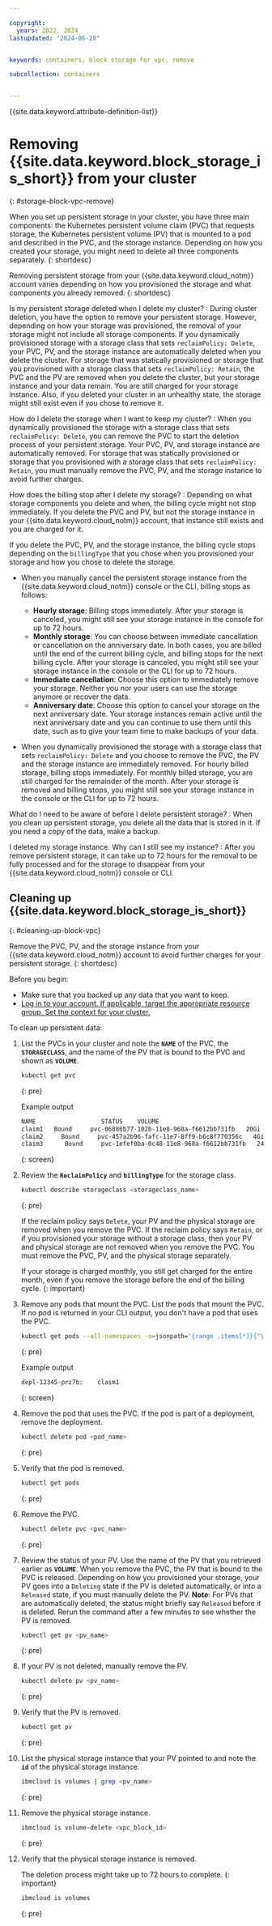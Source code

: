 ```yaml
---

copyright: 
  years: 2022, 2024
lastupdated: "2024-06-28"


keywords: containers, block storage for vpc, remove

subcollection: containers


---
```


{{site.data.keyword.attribute-definition-list}}



# Removing {{site.data.keyword.block_storage_is_short}} from your cluster
{: #storage-block-vpc-remove}

When you set up persistent storage in your cluster, you have three main components: the Kubernetes persistent volume claim (PVC) that requests storage, the Kubernetes persistent volume (PV) that is mounted to a pod and described in the PVC, and the storage instance. Depending on how you created your storage, you might need to delete all three components separately.
{: shortdesc}

Removing persistent storage from your {{site.data.keyword.cloud_notm}} account varies depending on how you provisioned the storage and what components you already removed.
{: shortdesc}

Is my persistent storage deleted when I delete my cluster?
:   During cluster deletion, you have the option to remove your persistent storage. However, depending on how your storage was provisioned, the removal of your storage might not include all storage components. If you dynamically provisioned storage with a storage class that sets `reclaimPolicy: Delete`, your PVC, PV, and the storage instance are automatically deleted when you delete the cluster. For storage that was statically provisioned or storage that you provisioned with a storage class that sets `reclaimPolicy: Retain`, the PVC and the PV are removed when you delete the cluster, but your storage instance and your data remain. You are still charged for your storage instance. Also, if you deleted your cluster in an unhealthy state, the storage might still exist even if you chose to remove it.

How do I delete the storage when I want to keep my cluster?
:   When you dynamically provisioned the storage with a storage class that sets `reclaimPolicy: Delete`, you can remove the PVC to start the deletion process of your persistent storage. Your PVC, PV, and storage instance are automatically removed. For storage that was statically provisioned or storage that you provisioned with a storage class that sets `reclaimPolicy: Retain`, you must manually remove the PVC, PV, and the storage instance to avoid further charges.

How does the billing stop after I delete my storage?
:   Depending on what storage components you delete and when, the billing cycle might not stop immediately. If you delete the PVC and PV, but not the storage instance in your {{site.data.keyword.cloud_notm}} account, that instance still exists and you are charged for it.

If you delete the PVC, PV, and the storage instance, the billing cycle stops depending on the `billingType` that you chose when you provisioned your storage and how you chose to delete the storage.

- When you manually cancel the persistent storage instance from the {{site.data.keyword.cloud_notm}} console or the CLI, billing stops as follows:
    - **Hourly storage**: Billing stops immediately. After your storage is canceled, you might still see your storage instance in the console for up to 72 hours.
    - **Monthly storage**: You can choose between immediate cancellation or cancellation on the anniversary date. In both cases, you are billed until the end of the current billing cycle, and billing stops for the next billing cycle. After your storage is canceled, you might still see your storage instance in the console or the CLI for up to 72 hours.
    - **Immediate cancellation**: Choose this option to immediately remove your storage. Neither you nor your users can use the storage anymore or recover the data.
    - **Anniversary date**: Choose this option to cancel your storage on the next anniversary date. Your storage instances remain active until the next anniversary date and you can continue to use them until this date, such as to give your team time to make backups of your data.

- When you dynamically provisioned the storage with a storage class that sets `reclaimPolicy: Delete` and you choose to remove the PVC, the PV and the storage instance are immediately removed. For hourly billed storage, billing stops immediately. For monthly billed storage, you are still charged for the remainder of the month. After your storage is removed and billing stops, you might still see your storage instance in the console or the CLI for up to 72 hours.

What do I need to be aware of before I delete persistent storage?
:   When you clean up persistent storage, you delete all the data that is stored in it. If you need a copy of the data, make a backup.

I deleted my storage instance. Why can I still see my instance?
:   After you remove persistent storage, it can take up to 72 hours for the removal to be fully processed and for the storage to disappear from your {{site.data.keyword.cloud_notm}} console or CLI.




## Cleaning up {{site.data.keyword.block_storage_is_short}}
{: #cleaning-up-block-vpc}


Remove the PVC, PV, and the storage instance from your {{site.data.keyword.cloud_notm}} account to avoid further charges for your persistent storage.
{: shortdesc}

Before you begin:
- Make sure that you backed up any data that you want to keep.
- [Log in to your account. If applicable, target the appropriate resource group. Set the context for your cluster.](/docs/containers?topic=containers-access_cluster)

To clean up persistent data:

1. List the PVCs in your cluster and note the **`NAME`** of the PVC, the **`STORAGECLASS`**, and the name of the PV that is bound to the PVC and shown as **`VOLUME`**.

    ```sh
    kubectl get pvc
    ```
    {: pre}

    Example output
    
    ```sh
    NAME                  STATUS    VOLUME                                     CAPACITY   ACCESSMODES   STORAGECLASS            AGE
    claim1   Bound     pvc-06886b77-102b-11e8-968a-f6612bb731fb   20Gi       RWO           class       78d
    claim2     Bound     pvc-457a2b96-fafc-11e7-8ff9-b6c8f770356c   4Gi        RWX           class 105d
    claim3      Bound     pvc-1efef0ba-0c48-11e8-968a-f6612bb731fb   24Gi       RWX           class        83d
    ```
    {: screen}

1. Review the **`ReclaimPolicy`** and **`billingType`** for the storage class.

    ```sh
    kubectl describe storageclass <storageclass_name>
    ```
    {: pre}

    If the reclaim policy says `Delete`, your PV and the physical storage are removed when you remove the PVC. If the reclaim policy says `Retain`, or if you provisioned your storage without a storage class, then your PV and physical storage are not removed when you remove the PVC. You must remove the PVC, PV, and the physical storage separately.

    If your storage is charged monthly, you still get charged for the entire month, even if you remove the storage before the end of the billing cycle.
    {: important}

1. Remove any pods that mount the PVC. List the pods that mount the PVC. If no pod is returned in your CLI output, you don't have a pod that uses the PVC.

    ```sh
    kubectl get pods --all-namespaces -o=jsonpath='{range .items[*]}{"\n"}{.metadata.name}{":\t"}{range .spec.volumes[*]}{.persistentVolumeClaim.claimName}{" "}{end}{end}' | grep "<pvc_name>"
    ```
    {: pre}

    Example output

    ```sh
    depl-12345-prz7b:    claim1
    ```
    {: screen}

1. Remove the pod that uses the PVC. If the pod is part of a deployment, remove the deployment.

    ```sh
    kubectl delete pod <pod_name>
    ```
    {: pre}

1. Verify that the pod is removed.

    ```sh
    kubectl get pods
    ```
    {: pre}

1. Remove the PVC.

    ```sh
    kubectl delete pvc <pvc_name>
    ```
    {: pre}

1. Review the status of your PV. Use the name of the PV that you retrieved earlier as **`VOLUME`**. When you remove the PVC, the PV that is bound to the PVC is released. Depending on how you provisioned your storage, your PV goes into a `Deleting` state if the PV is deleted automatically, or into a `Released` state, if you must manually delete the PV. **Note**: For PVs that are automatically deleted, the status might briefly say `Released` before it is deleted. Rerun the command after a few minutes to see whether the PV is removed.

    ```sh
    kubectl get pv <pv_name>
    ```
    {: pre}

1. If your PV is not deleted, manually remove the PV.

    ```sh
    kubectl delete pv <pv_name>
    ```
    {: pre}

1. Verify that the PV is removed.

    ```sh
    kubectl get pv
    ```
    {: pre}
    
1. List the physical storage instance that your PV pointed to and note the **`id`** of the physical storage instance.
    ```sh
    ibmcloud is volumes | grep <pv_name>
    ```
    {: pre}

1. Remove the physical storage instance.

    ```sh
    ibmcloud is volume-delete <vpc_block_id>
    ```
    {: pre}

1. Verify that the physical storage instance is removed.

    The deletion process might take up to 72 hours to complete.
    {: important}

    ```sh
    ibmcloud is volumes
    ```
    {: pre}


